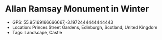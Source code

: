 # Allan Ramsay Monument in Winter

- GPS: 55.95169166666667,-3.1972444444444443
- Location: Princes Street Gardens, Edinburgh, Scotland, United Kingdom
- Tags: Landscape, Castle
